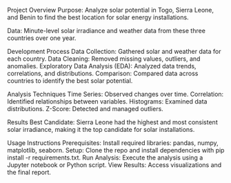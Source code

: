 Project Overview
Purpose: Analyze solar potential in Togo, Sierra Leone, and Benin to find the best location for solar energy installations.

Data: Minute-level solar irradiance and weather data from these three countries over one year.

Development Process
Data Collection: Gathered solar and weather data for each country.
Data Cleaning: Removed missing values, outliers, and anomalies.
Exploratory Data Analysis (EDA): Analyzed data trends, correlations, and distributions.
Comparison: Compared data across countries to identify the best solar potential.


Analysis Techniques
Time Series: Observed changes over time.
Correlation: Identified relationships between variables.
Histograms: Examined data distributions.
Z-Score: Detected and managed outliers.


Results
Best Candidate: Sierra Leone had the highest and most consistent solar irradiance, making it the top candidate for solar installations.



Usage Instructions
Prerequisites: Install required libraries: pandas, numpy, matplotlib, seaborn.
Setup: Clone the repo and install dependencies with pip install -r requirements.txt.
Run Analysis: Execute the analysis using a Jupyter notebook or Python script.
View Results: Access visualizations and the final report.
